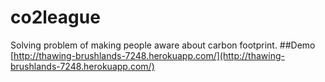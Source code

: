 # co2league
Solving problem of making people aware about carbon footprint.
##Demo
[http://thawing-brushlands-7248.herokuapp.com/](http://thawing-brushlands-7248.herokuapp.com/)
